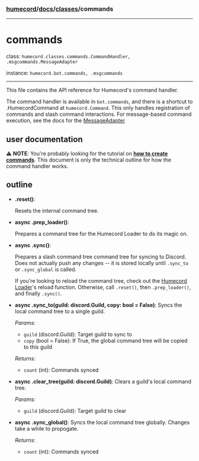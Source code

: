 ### [humecord](../..)/[docs](../README.md)/[classes](./README.md)/commands

---
# commands

class: `humecord.classes.commands.CommandHandler, .msgcommands.MessageAdapter`

instance: `humecord.bot.commands, .msgcommands`

---
This file contains the API reference for Humecord's command handler.

The command handler is available in `bot.commands`, and there is a shortcut to .HumecordCommand at `humecord.Command`.
This only handles registration of commands and slash command interactions. For message-based command execution,
see the docs for the [MessageAdapter](./messageadapter.md)


## user documentation
⚠️ **NOTE**: You're probably looking for the tutorial on **[how to create commands](../basics/events.md)**. This document is only the technical outline for how the command handler works.

## outline
* **.reset()**: 

    Resets the internal command tree.
* **async .prep_loader()**:

    Prepares a command tree for the Humecord Loader to do its magic on.
* **async .sync()**:

    Prepares a slash command tree command tree for syncing to Discord. Does not actually push any changes -- it is stored locally until `.sync_to` or `.sync_global` is called.

    If you're looking to reload the command tree, check out the [Humecord Loader](./loader.md)'s reload function. Otherwise, call `.reset()`, then `.prep_loader()`, and finally `.sync()`.
* **async .sync_to(guild: discord.Guild, copy: bool = False)**:
    Syncs the local command tree to a single guild.
    
    *Params:*
    - `guild` (discord.Guild): Target guild to sync to
    - `copy` (bool = False): If True, the global command tree will be copied to this guild
        
    *Returns:*
    - `count` (int): Commands synced
* **async .clear_tree(guild: discord.Guild)**:
    Clears a guild's local command tree.
    
    *Params:*
    - `guild` (discord.Guild): Target guild to clear
* **async .sync_global()**:
    Syncs the local command tree globally. Changes take a while to propogate.
        
    *Returns:*
    - `count` (int): Commands synced